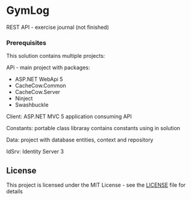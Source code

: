 # GymLog

REST API - exercise journal (not finished)

### Prerequisites

This solution contains multiple projects:

APi - main project with packages: 
* ASP.NET WebApi 5
* CacheCow.Common
* CacheCow.Server
* Ninject
* Swashbuckle

Client: ASP.NET MVC 5 application consuming API

Constants: portable class libraray contains constants using in solution

Data: project with database entities, context and repository

IdSrv: Identity Server 3 

## License

This project is licensed under the MIT License - see the [LICENSE](LICENSE) file for details
